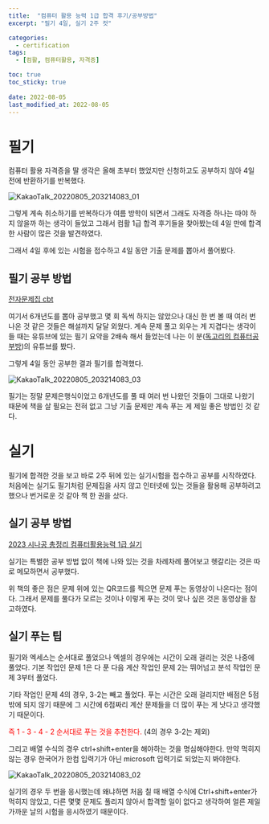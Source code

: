 ```yaml
---
title:  "컴퓨터 활용 능력 1급 합격 후기/공부방법"
excerpt: "필기 4일, 실기 2주 컷"

categories:
  - certification
tags:
  - [컴활, 컴퓨터활용, 자격증]

toc: true
toc_sticky: true
 
date: 2022-08-05
last_modified_at: 2022-08-05
---
```


# 필기

컴퓨터 활용 자격증을 딸 생각은 올해 초부터 했었지만 신청하고도 공부하지 않아 4일 전에 반환하기를 반복했다.


![KakaoTalk_20220805_203214083_01](https://user-images.githubusercontent.com/81560908/183069597-280186da-6b62-481c-9dd8-e5c105fb23e3.jpg)


그렇게 계속 취소하기를 반복하다가 여름 방학이 되면서 그래도 자격증 하나는 따야 하지 않을까 하는 생각이 들었고 그래서 컴활 1급 합격 후기들을 찾아봤는데 4일 만에 합격한 사람이 많은 것을 발견하였다.

그래서 4일 후에 있는 시험을 접수하고 4일 동안 기출 문제를 뽑아서 풀어봤다.

## 필기 공부 방법


[전자문제집 cbt](https://www.comcbt.com/xe/c1)

여기서 6개년도를 뽑아 공부했고 몇 회 독씩 하지는 않았으나 대신 한 번 볼 때 여러 번 나온 것 같은 것들은 해설까지 달달 외웠다. 계속 문제 풀고 외우는 게 지겹다는 생각이 들 때는 유튜브에 있는 필기 요약을 2배속 해서 들었는데 나는 이 분([독고리의 컴퓨터공부방](https://www.youtube.com/channel/UCqPN6i3xeGcteOVFTPBraPg/videos))의 유튜브를 봤다.



그렇게 4일 동안 공부한 결과 필기를 합격했다. 

![KakaoTalk_20220805_203214083_03](https://user-images.githubusercontent.com/81560908/183076988-81fef14c-fece-4423-bd96-8e78d9de292d.jpg)

필기는 정말 문제은행식이었고 6개년도를 풀 때 여러 번 나왔던 것들이 그대로 나왔기 때문에 책을 살 필요는 전혀 없고 그냥 기출 문제만 계속 푸는 게 제일 좋은 방법인 것 같다.

# 실기

필기에 합격한 것을 보고 바로 2주 뒤에 있는 실기시험을 접수하고 공부를 시작하였다. 처음에는 실기도 필기처럼 문제집을 사지 않고 인터넷에 있는 것들을 활용해 공부하려고 했으나 번거로운 것 같아 책 한 권을 샀다.


## 실기 공부 방법


[2023 시나공 총정리 컴퓨터활용능력 1급 실기](http://www.kyobobook.co.kr/product/detailViewKor.laf?barcode=9791140700363)

실기는 특별한 공부 방법 없이 책에 나와 있는 것을 차례차례 풀어보고 헷갈리는 것은 따로 메모하면서 공부했다. 


위 책의 좋은 점은 문제 위에 있는 QR코드를 찍으면 문제 푸는 동영상이 나온다는 점이다. 그래서 문제를 풀다가 모르는 것이나 이렇게 푸는 것이 맞나 싶은 것은 동영상을 참고하였다.


## 실기 푸는 팁

필기와 엑세스는 순서대로 풀었으나 엑셀의 경우에는 시간이 오래 걸리는 것은 나중에 풀었다. 기본 작업인 문제 1은 다 푼 다음 계산 작업인 문제 2는 뛰어넘고 분석 작업인 문제 3부터 풀었다. 

기타 작업인 문제 4의 경우, 3-2는 빼고 풀었다. 푸는 시간은 오래 걸리지만 배점은 5점밖에 되지 않기 때문에 그 시간에 6점짜리 계산 문제들을 더 많이 푸는 게 낫다고 생각했기 때문이다. 

<span style="color:red">즉 1 - 3 - 4 - 2 순서대로 푸는 것을 추천한다.</span> (4의 경우 3-2는 제외)

그리고 배열 수식의 경우 ctrl+shift+enter을 해야하는 것을 명심해야한다. 만약 먹히지 않는 경우 한국어가 한컴 입력기가 아닌 microsoft 입력기로 되었는지 봐야한다. 


![KakaoTalk_20220805_203214083_02](https://user-images.githubusercontent.com/81560908/183084274-477313c9-795d-4055-8f12-38f4948babc5.jpg)

실기의 경우 두 번을 응시했는데 왜냐하면 처음 칠 때 배열 수식에 Ctrl+shift+enter가 먹히지 않았고, 다른 몇몇 문제도 풀리지 않아서 합격할 일이 없다고 생각하여 얼른 제일 가까운 날의 시험을 응시하였기 때문이다.
